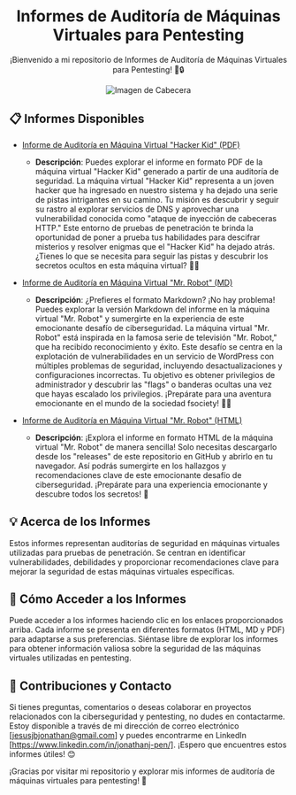 <h1 align="center">Informes de Auditoría de Máquinas Virtuales para Pentesting</h1>

<p align="center">
  ¡Bienvenido a mi repositorio de Informes de Auditoría de Máquinas Virtuales para Pentesting! 👾🔒
</p>

<div align="center">
  <img src="https://c.wallhere.com/photos/30/24/Linux_Kali_Linux_NetHunter_Kali_Linux-136754.jpg!d" alt="Imagen de Cabecera">
</div>

## 📋 Informes Disponibles

- [Informe de Auditoría en Máquina Virtual "Hacker Kid" (PDF)](https://github.com/jonathanjesus03/Report-Hub-for-Petereport-and-Blackstone/blob/9530ac6e3e0d7b74e991ed37d225f028f93a6f4a/Jonathan_Jacinto_Hacker%20Kid.pdf)
    - **Descripción**: Puedes explorar el informe en formato PDF de la máquina virtual "Hacker Kid" generado a partir de una auditoría de seguridad. La máquina virtual "Hacker Kid" representa a un joven hacker que ha ingresado en nuestro sistema y ha dejado una serie de pistas intrigantes en su camino. Tu misión es descubrir y seguir su rastro al explorar servicios de DNS y aprovechar una vulnerabilidad conocida como "ataque de inyección de cabeceras HTTP." Este entorno de pruebas de penetración te brinda la oportunidad de poner a prueba tus habilidades para descifrar misterios y resolver enigmas que el "Hacker Kid" ha dejado atrás. ¿Tienes lo que se necesita para seguir las pistas y descubrir los secretos ocultos en esta máquina virtual? 🕵️‍♂️

- [Informe de Auditoría en Máquina Virtual "Mr. Robot" (MD)](https://github.com/jonathanjesus03/Report-Hub-for-Petereport-and-Blackstone/blob/77c9bb6177db795917ca3fc0fe9d6cbe6784753c/PEN-MD_Ethical%20Hacking%20Reto%20Robot.md)
    - **Descripción**: ¿Prefieres el formato Markdown? ¡No hay problema! Puedes explorar la versión Markdown del informe en la máquina virtual "Mr. Robot" y sumergirte en la experiencia de este emocionante desafío de ciberseguridad. La máquina virtual "Mr. Robot" está inspirada en la famosa serie de televisión "Mr. Robot," que ha recibido reconocimiento y éxito. Este desafío se centra en la explotación de vulnerabilidades en un servicio de WordPress con múltiples problemas de seguridad, incluyendo desactualizaciones y configuraciones incorrectas. Tu objetivo es obtener privilegios de administrador y descubrir las "flags" o banderas ocultas una vez que hayas escalado los privilegios. ¡Prepárate para una aventura emocionante en el mundo de la sociedad fsociety! 🎩🚀

- [Informe de Auditoría en Máquina Virtual "Mr. Robot" (HTML)](https://github.com/jonathanjesus03/Report-Hub-for-Petereport-and-Blackstone/releases/download/v3.4.5/Ethical.Hacking.Reto.Robot_jonathan_jacinto.html)
    - **Descripción**: ¡Explora el informe en formato HTML de la máquina virtual "Mr. Robot" de manera sencilla! Solo necesitas descargarlo desde los "releases" de este repositorio en GitHub y abrirlo en tu navegador. Así podrás sumergirte en los hallazgos y recomendaciones clave de este emocionante desafío de ciberseguridad. ¡Prepárate para una experiencia emocionante y descubre todos los secretos! 🚀

## 💡 Acerca de los Informes

Estos informes representan auditorías de seguridad en máquinas virtuales utilizadas para pruebas de penetración. Se centran en identificar vulnerabilidades, debilidades y proporcionar recomendaciones clave para mejorar la seguridad de estas máquinas virtuales específicas.

## 🔗 Cómo Acceder a los Informes

Puede acceder a los informes haciendo clic en los enlaces proporcionados arriba. Cada informe se presenta en diferentes formatos (HTML, MD y PDF) para adaptarse a sus preferencias. Siéntase libre de explorar los informes para obtener información valiosa sobre la seguridad de las máquinas virtuales utilizadas en pentesting.

## 🤝 Contribuciones y Contacto

Si tienes preguntas, comentarios o deseas colaborar en proyectos relacionados con la ciberseguridad y pentesting, no dudes en contactarme. Estoy disponible a través de mi dirección de correo electrónico [jesusjbjonathan@gmail.com] y puedes encontrarme en LinkedIn [https://www.linkedin.com/in/jonathanj-pen/]. ¡Espero que encuentres estos informes útiles! 😊

¡Gracias por visitar mi repositorio y explorar mis informes de auditoría de máquinas virtuales para pentesting! 👏
